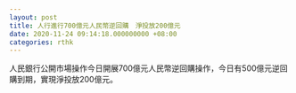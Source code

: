 ```yaml
---
layout: post
title: 人行進行700億元人民幣逆回購　淨投放200億元
date: 2020-11-24 09:14:18.000000000 +08:00
categories: rthk
---
```


人民銀行公開市場操作今日開展700億元人民幣逆回購操作，今日有500億元逆回購到期，實現淨投放200億元。
